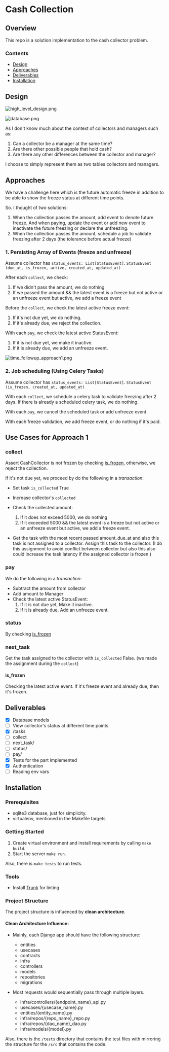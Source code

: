 # Cash Collection

## Overview

This repo is a solution implementation to the cash collector problem.

### Contents

- [Design](#Design)
- [Approaches](#Approaches)
- [Deliverables](#Deliverables)
- [Installation](#Installation)

## Design

![high_level_design.png](docs/high_level_design.png)

![database.png](docs/database.png)

As I don't know much about the context of collectors and managers such as:
1. Can a collector be a manager at the same time?
2. Are there other possible people that hold cash?
3. Are there any other differences between the collector and manager?

I choose to simply represent them as two tables collectors and managers.
## Approaches

We have a challenge here which is the future automatic freeze in addition to be
able to show the freeze status at different time points.

So. I thought of two solutions:

1. When the collection passes the amount, add event to denote future freeze. And
   when paying, update the event or add new event to inactivate the future
   freezing or declare the unfreezing.
2. When the collection passes the amount, schedule a job to validate freezing
   after 2 days (the tolerance before actual freeze)

### 1. Persisting Array of Events (freeze and unfreeze)

Assume collector has `status_events: List[StatusEvent]`.
`StatusEvent (due_at, is_frozen, active, created_at, updated_at)`

After each `collect`, we check:

1. If we didn't pass the amount, we do nothing
2. If we passed the amount && the latest event is a freeze but not active or an
   unfreeze event but active, we add a freeze event

Before the `collect`, we check the latest active freeze event:

1. If it's not due yet, we do nothing.
2. If it's already due, we reject the collection.

With each `pay`, we check the latest active StatusEvent:

1. If it is not due yet, we make it inactive.
2. If it is already due, we add an unfreeze event.

![time_followup_approach1.png](docs/time_followup_approach1.png)

### 2. Job scheduling (Using Celery Tasks)

Assume collector has `status_events: List[StatusEvent]`.
`StatusEvent (is_frozen, created_at, updated_at)`

With each `collect`, we schedule a celery task to validate freezing after 2
days.
If there is already a scheduled celery task, we do nothing.

With each `pay`, we cancel the scheduled task or add unfreeze event.

With each freeze validation, we add freeze event, or do nothing if it's paid.

## Use Cases for Approach 1

### collect
Assert CashCollector is not frozen by checking [is_frozen](#is_frozen),
otherwise, we reject the collection.

If it's not due yet, we proceed by do the following in a _transaction_:

- Set task `is_collected` True
- Increase collector's `collected`
- Check the collected amount:
    1. If it does not exceed 5000, we do nothing
    2. If it exceeded 5000 && the latest event is a freeze but not active or an
       unfreeze event but active, we add a freeze event.

- Get the task with the most recent passed amount_due_at and also this task is
  not assigned to a collector. Assign this task to the collector. (I do this
  assignment to avoid conflict between collector but also this also could
  increase the task latency if the assigned collector is frozen.)
### pay
We do the following in a _transaction_:

- Subtract the amount from collector
- Add amount to Manager
- Check the latest active StatusEvent:
    1. If it is not due yet, Make it inactive.
    2. If it is already due, Add an unfreeze event.

### status
By checking [is_frozen](#is_frozen)

### next_task
Get the task assigned to the collector with `is_collected` False. (we made the assignment during the `collect`)

#### is_frozen

Checking the latest active event. If it's freeze event and already due, then
it's frozen.

## Deliverables
- [x] Database models
- [ ] View collector's status at different time points.
- [x] /tasks
- [ ] collect
- [ ] next_task/
- [ ] status/
- [ ] pay/
- [x] Tests for the part implemented
- [x] Authentication
- [ ] Reading env vars
## Installation

### Prerequisites

- sqlite3 database, just for simplicity.
- virtualenv, mentioned in the Makefile targets

### Getting Started

1. Create virtual environment and install requirements by calling ```make build```.
2. Start the server `make run`.

Also, there is `make tests` to run tests.
### Tools
- Install [Trunk](https://docs.trunk.io/check/usage#install-the-cli) for linting

### Project Structure

The project structure is influenced by **clean architecture**.
#### Clean Architecture Influence:
- Mainly, each Django app should have the following structure:
  - entities
  - usecases
  - contracts
  - infra
  - controllers
  - models
  - repositories
  - migrations

- Most requests would sequentially pass through multiple layers.
  - infra/controllers/{endpoint_name}\_api.py
  - usecases/{usecase_name}.py
  - entities/{entity_name}.py
  - infra/repos/{repo_name}\_repo.py
  - infra/repos/{dao_name}\_dao.py
  - infra/models/{model}.py

Also, there is the `/tests` directory that contains the test files with
mirroring the structure for the `/src` that contains the code.
